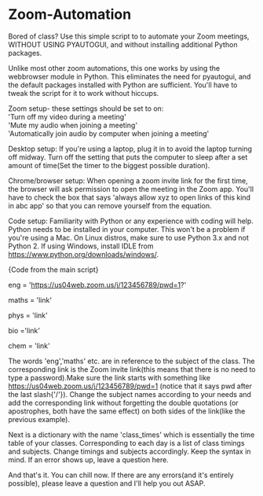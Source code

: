 # Zoom-Automation
Bored of class? Use this simple script to to automate your Zoom meetings, WITHOUT USING PYAUTOGUI, and without installing additional Python packages.

Unlike most other zoom automations, this one works by using the webbrowser module in Python. This eliminates the need for pyautogui, and the default packages installed with Python are sufficient.
You'll have to tweak the script for it to work without hiccups.

Zoom setup- these settings should be set to on:  
'Turn off my video during a meeting'  
'Mute my audio when joining a meeting'  
'Automatically join audio by computer when joining a meeting' 
  
Desktop setup:
 If you're using a laptop, plug it in to avoid the laptop turning off midway.
 Turn off the setting that puts the computer to sleep after a set amount of time(Set the timer to the biggest possible duration).

Chrome/browser setup:
  When opening a zoom invite link for the first time, the browser will ask permission to open the meeting in the Zoom app. You'll have to check the box that says 'always allow xyz to open links of this kind in abc app' so that you can remove yourself from the equation.
  
Code setup:
 Familiarity with Python or any experience with coding will help.
 Python needs to be installed in your computer. This won't be a problem if you're using a Mac. On Linux distros, make sure to use Python 3.x and not Python 2. If using Windows, install IDLE from https://www.python.org/downloads/windows/.
 
{Code from the main script}

eng =   'https://us04web.zoom.us/j/123456789/pwd=1?'

maths = 'link'

phys = 'link'

bio ='link'

chem = 'link'

The words 'eng','maths' etc. are in reference to the subject of the class. The corresponding link is the Zoom invite link(this means that there is no need to type a password).Make sure the link starts with something like https://us04web.zoom.us/j/123456789/pwd=1 (notice that it says pwd after the last slash{'/'}). Change the subject names according to your needs and add the corresponding link without forgetting the double quotations (or apostrophes, both have the same effect) on both sides of the link(like the previous example).

Next is a dictionary with the name 'class_times' which is essentially the time table of your classes. Corresponding to each day is a list of class timings and subjects. Change timings and subjects accordingly. Keep the syntax in mind. If an error shows up, leave a question here.

And that's it. You can chill now. If there are any errors(and it's entirely possible), please leave a question and I'll help you out ASAP. 
